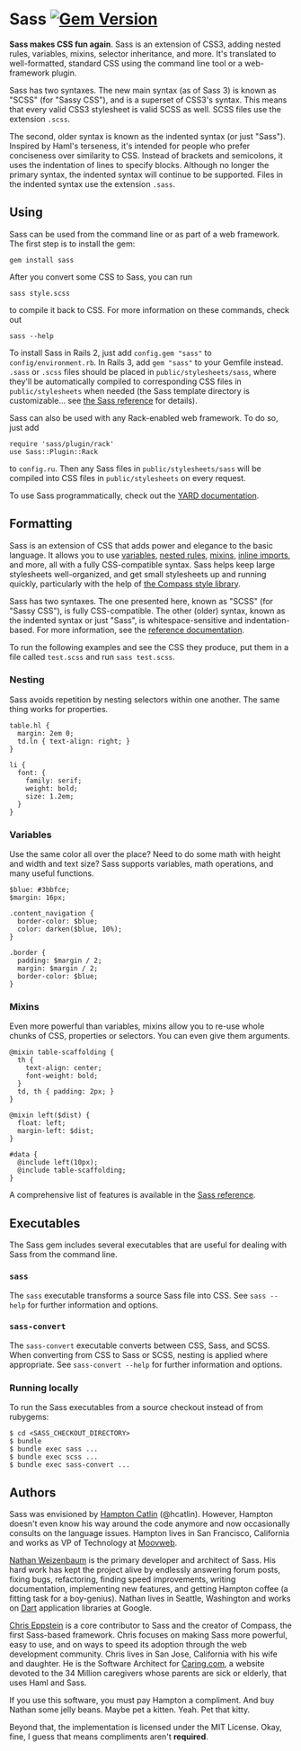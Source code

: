 # Sass [![Gem Version](https://badge.fury.io/rb/sass.png)](http://badge.fury.io/rb/sass)

**Sass makes CSS fun again**. Sass is an extension of CSS3,
adding nested rules, variables, mixins, selector inheritance, and more.
It's translated to well-formatted, standard CSS
using the command line tool or a web-framework plugin.

Sass has two syntaxes. The new main syntax (as of Sass 3)
is known as "SCSS" (for "Sassy CSS"),
and is a superset of CSS3's syntax.
This means that every valid CSS3 stylesheet is valid SCSS as well.
SCSS files use the extension `.scss`.

The second, older syntax is known as the indented syntax (or just "Sass").
Inspired by Haml's terseness, it's intended for people
who prefer conciseness over similarity to CSS.
Instead of brackets and semicolons,
it uses the indentation of lines to specify blocks.
Although no longer the primary syntax,
the indented syntax will continue to be supported.
Files in the indented syntax use the extension `.sass`.

## Using

Sass can be used from the command line
or as part of a web framework.
The first step is to install the gem:

    gem install sass

After you convert some CSS to Sass, you can run

    sass style.scss

to compile it back to CSS.
For more information on these commands, check out

    sass --help

To install Sass in Rails 2,
just add `config.gem "sass"` to `config/environment.rb`.
In Rails 3, add `gem "sass"` to your Gemfile instead.
`.sass` or `.scss` files should be placed in `public/stylesheets/sass`,
where they'll be automatically compiled
to corresponding CSS files in `public/stylesheets` when needed
(the Sass template directory is customizable...
see [the Sass reference](http://sass-lang.com/docs/yardoc/file.SASS_REFERENCE.html#template_location-option) for details).

Sass can also be used with any Rack-enabled web framework.
To do so, just add

    require 'sass/plugin/rack'
    use Sass::Plugin::Rack

to `config.ru`.
Then any Sass files in `public/stylesheets/sass`
will be compiled into CSS files in `public/stylesheets` on every request.

To use Sass programmatically,
check out the [YARD documentation](http://sass-lang.com/docs/yardoc/).

## Formatting

Sass is an extension of CSS
that adds power and elegance to the basic language.
It allows you to use [variables][vars], [nested rules][nested],
[mixins][mixins], [inline imports][imports],
and more, all with a fully CSS-compatible syntax.
Sass helps keep large stylesheets well-organized,
and get small stylesheets up and running quickly,
particularly with the help of
[the Compass style library](http://compass-style.org).

[vars]:    http://beta.sass-lang.com/docs/yardoc/file.SASS_REFERENCE.html#variables_
[nested]:  http://beta.sass-lang.com/docs/yardoc/file.SASS_REFERENCE.html#nested_rules_
[mixins]:  http://beta.sass-lang.com/docs/yardoc/file.SASS_REFERENCE.html#mixins
[imports]: http://beta.sass-lang.com/docs/yardoc/file.SASS_REFERENCE.html#import

Sass has two syntaxes.
The one presented here, known as "SCSS" (for "Sassy CSS"),
is fully CSS-compatible.
The other (older) syntax, known as the indented syntax or just "Sass",
is whitespace-sensitive and indentation-based.
For more information, see the [reference documentation][syntax].

[syntax]: http://beta.sass-lang.com/docs/yardoc/file.SASS_REFERENCE.html#syntax

To run the following examples and see the CSS they produce,
put them in a file called `test.scss` and run `sass test.scss`.

### Nesting

Sass avoids repetition by nesting selectors within one another.
The same thing works for properties.

    table.hl {
      margin: 2em 0;
      td.ln { text-align: right; }
    }

    li {
      font: {
        family: serif;
        weight: bold;
        size: 1.2em;
      }
    }

### Variables

Use the same color all over the place?
Need to do some math with height and width and text size?
Sass supports variables, math operations, and many useful functions.

    $blue: #3bbfce;
    $margin: 16px;

    .content_navigation {
      border-color: $blue;
      color: darken($blue, 10%);
    }

    .border {
      padding: $margin / 2;
      margin: $margin / 2;
      border-color: $blue;
    }

### Mixins

Even more powerful than variables,
mixins allow you to re-use whole chunks of CSS,
properties or selectors.
You can even give them arguments. 

    @mixin table-scaffolding {
      th {
        text-align: center;
        font-weight: bold;
      }
      td, th { padding: 2px; }
    }

    @mixin left($dist) {
      float: left;
      margin-left: $dist;
    }

    #data {
      @include left(10px);
      @include table-scaffolding;
    }

A comprehensive list of features is available
in the [Sass reference](http://beta.sass-lang.com/docs/yardoc/file.SASS_REFERENCE.html).

## Executables

The Sass gem includes several executables that are useful
for dealing with Sass from the command line.

### `sass`

The `sass` executable transforms a source Sass file into CSS.
See `sass --help` for further information and options.

### `sass-convert`

The `sass-convert` executable converts between CSS, Sass, and SCSS.
When converting from CSS to Sass or SCSS,
nesting is applied where appropriate.
See `sass-convert --help` for further information and options.

### Running locally

To run the Sass executables from a source checkout instead of from rubygems:

```
$ cd <SASS_CHECKOUT_DIRECTORY>
$ bundle
$ bundle exec sass ...
$ bundle exec scss ...
$ bundle exec sass-convert ...
```

## Authors

Sass was envisioned by [Hampton Catlin](http://www.hamptoncatlin.com)
(@hcatlin). However, Hampton doesn't even know his way around the code anymore
and now occasionally consults on the language issues. Hampton lives in San
Francisco, California and works as VP of Technology
at [Moovweb](http://www.moovweb.com/).

[Nathan Weizenbaum](http://nex-3.com) is the primary developer and architect of
Sass. His hard work has kept the project alive by endlessly answering forum
posts, fixing bugs, refactoring, finding speed improvements, writing
documentation, implementing new features, and getting Hampton coffee (a fitting
task for a boy-genius). Nathan lives in Seattle, Washington and works on
[Dart](http://dartlang.org) application libraries at Google.

[Chris Eppstein](http://acts-as-architect.blogspot.com) is a core contributor to
Sass and the creator of Compass, the first Sass-based framework. Chris focuses
on making Sass more powerful, easy to use, and on ways to speed its adoption
through the web development community. Chris lives in San Jose, California with
his wife and daughter. He is the Software Architect for
[Caring.com](http://caring.com), a website devoted to the 34 Million caregivers
whose parents are sick or elderly, that uses Haml and Sass.

If you use this software, you must pay Hampton a compliment. And
buy Nathan some jelly beans. Maybe pet a kitten. Yeah. Pet that kitty.

Beyond that, the implementation is licensed under the MIT License.
Okay, fine, I guess that means compliments aren't __required__.

